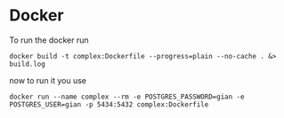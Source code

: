 # Docker
To run the docker run 
```
docker build -t complex:Dockerfile --progress=plain --no-cache . &> build.log
```

now to run it you use 
```
docker run --name complex --rm -e POSTGRES_PASSWORD=gian -e POSTGRES_USER=gian -p 5434:5432 complex:Dockerfile
```
